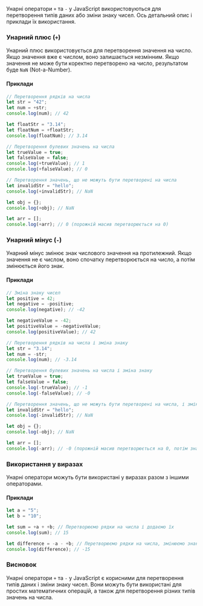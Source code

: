 Унарні оператори `+` та `-` у JavaScript використовуються для перетворення типів даних або зміни знаку чисел. Ось детальний опис і приклади їх використання.

### Унарний плюс (`+`)

Унарний плюс використовується для перетворення значення на число. Якщо значення вже є числом, воно залишається незмінним. Якщо значення не може бути коректно перетворено на число, результатом буде `NaN` (Not-a-Number).

#### Приклади

```javascript
// Перетворення рядків на числа
let str = "42";
let num = +str;
console.log(num); // 42

let floatStr = "3.14";
let floatNum = +floatStr;
console.log(floatNum); // 3.14

// Перетворення булевих значень на числа
let trueValue = true;
let falseValue = false;
console.log(+trueValue); // 1
console.log(+falseValue); // 0

// Перетворення значень, що не можуть бути перетворені на числа
let invalidStr = "hello";
console.log(+invalidStr); // NaN

let obj = {};
console.log(+obj); // NaN

let arr = [];
console.log(+arr); // 0 (порожній масив перетворюється на 0)
```

### Унарний мінус (`-`)

Унарний мінус змінює знак числового значення на протилежний. Якщо значення не є числом, воно спочатку перетворюється на число, а потім змінюється його знак.

#### Приклади

```javascript
// Зміна знаку чисел
let positive = 42;
let negative = -positive;
console.log(negative); // -42

let negativeValue = -42;
let positiveValue = -negativeValue;
console.log(positiveValue); // 42

// Перетворення рядків на числа і зміна знаку
let str = "3.14";
let num = -str;
console.log(num); // -3.14

// Перетворення булевих значень на числа і зміна знаку
let trueValue = true;
let falseValue = false;
console.log(-trueValue); // -1
console.log(-falseValue); // -0

// Перетворення значень, що не можуть бути перетворені на числа, і зміна знаку
let invalidStr = "hello";
console.log(-invalidStr); // NaN

let obj = {};
console.log(-obj); // NaN

let arr = [];
console.log(-arr); // -0 (порожній масив перетворюється на 0, потім знак змінюється на мінус)
```

### Використання у виразах

Унарні оператори можуть бути використані у виразах разом з іншими операторами.

#### Приклади

```javascript
let a = "5";
let b = "10";

let sum = +a + +b; // Перетворюємо рядки на числа і додаємо їх
console.log(sum); // 15

let difference = -a - +b; // Перетворюємо рядки на числа, змінюємо знак першого і віднімаємо друге
console.log(difference); // -15
```

### Висновок

Унарні оператори `+` та `-` у JavaScript є корисними для перетворення типів даних і зміни знаку чисел. Вони можуть бути використані для простих математичних операцій, а також для перетворення різних типів значень на числа.